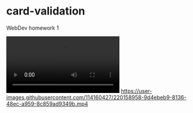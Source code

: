 # card-validation
WebDev homework 1

![demonstration](validation.mp4)
https://user-images.githubusercontent.com/114160427/220158958-9d4ebeb9-8136-48ec-a959-8c859ad9349b.mp4

